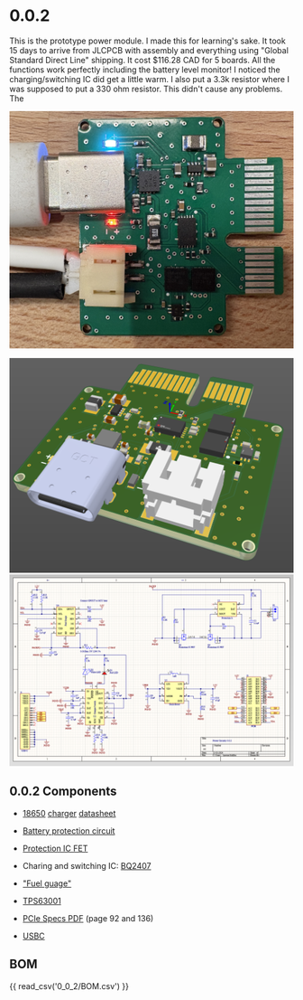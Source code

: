 # 0.0.2

This is the prototype power module. I made this for learning's sake. It took 15 days to arrive from JLCPCB with assembly and everything using "Global Standard Direct Line" shipping. It cost $116.28 CAD for 5 boards. All the functions work perfectly including the battery level monitor! I noticed the charging/switching IC did get a little warm. I also put a 3.3k resistor where I was supposed to put a 330 ohm resistor. This didn't cause any problems. The 

![alt text](0_0_2/1.jpg)

![alt text](0_0_2/powerdec2.png)
![alt text](0_0_2/schdec2.png)

## 0.0.2 Components

- [18650](https://old.reddit.com/r/18650masterrace/comments/qp21o8/buying_18650_batteries_start_here/) [charger](https://www.reddit.com/r/18650masterrace/comments/1gqk8iy/recommendations_for_a_battery_charger/) [datasheet](https://cdn.shopify.com/s/files/1/0481/9678/0183/files/samsung_25r_data_sheet.pdf?v=1605015771)

- [Battery protection circuit](https://www.ti.com/lit/ds/symlink/bq2970.pdf?ts=1731982692134&ref_url=https%253A%252F%252Fwww.ti.com%252Fproduct%252FBQ2970%252Fpart-details%252FBQ29700DSER)

- [Protection IC FET](https://www.ti.com/lit/ds/symlink/csd16406q3.pdf?ts=1732143396551&ref_url=https%253A%252F%252Fwww.google.com%252F)

- Charing and switching IC: [BQ2407](https://www.ti.com/lit/ds/symlink/bq24074.pdf)

- ["Fuel guage"](https://www.ti.com/lit/ds/symlink/bq27441-g1.pdf?ts=1731917229522&ref_url=https%253A%252F%252Fwww.ti.com%252Fproduct%252FBQ27441-G1%253FkeyMatch%253DBQ27441-G1A%2526tisearch%253Duniversal_search)

- [TPS63001](https://www.ti.com/lit/ds/symlink/tps63001.pdf?ts=1732948086043&ref_url=https%253A%252F%252Fwww.ti.com%252Fproduct%252FTPS63001%253Fqgpn%253Dtps63001)

- [PCIe Specs PDF](0_0_2/pcie.pdf) (page 92 and 136)

- [USBC](https://www.digikey.ca/en/models/9859662)

## BOM

{{ read_csv('0_0_2/BOM.csv') }}
